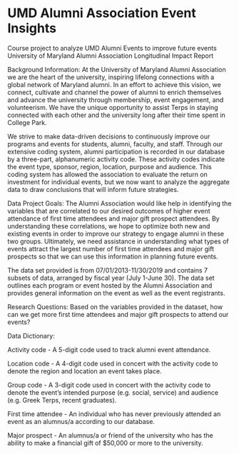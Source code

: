 # UMD Alumni Association Event Insights
Course project to analyze UMD Alumni Events to improve future events
University of Maryland Alumni Association
Longitudinal Impact Report

Background Information:
At the University of Maryland Alumni Association we are the heart of the university, inspiring lifelong connections with a global network of Maryland alumni. In an effort to achieve this vision, we connect, cultivate and channel the power of alumni to enrich themselves and advance the university through membership, event engagement, and volunteerism. We have the unique opportunity to assist Terps in staying connected with each other and the university long after their time spent in College Park.

We strive to make data-driven decisions to continuously improve our programs and events for students, alumni, faculty, and staff. Through our extensive coding system, alumni participation is recorded in our database by a three-part, alphanumeric activity code. These activity codes indicate the event type, sponsor, region, location, purpose and audience. This coding system has allowed the association to evaluate the return on investment for individual events, but we now want to analyze the aggregate data to draw conclusions that will inform future strategies.

Data Project Goals:
The Alumni Association would like help in identifying the variables that are correlated to our desired outcomes of higher event attendance of first time attendees and major gift prospect attendees. By understanding these correlations, we hope to optimize both new and existing events in order to improve our strategy to engage alumni in these two groups. Ultimately, we need assistance in understanding what types of events attract the largest number of first time attendees and major gift prospects so that we can use this information in planning future events.

The data set provided is from 07/01/2013-11/30/2019 and contains 7 subsets of data, arranged by fiscal year (July 1-June 30). The data set outlines each program or event hosted by the Alumni Association and provides general information on the event as well as the event registrants.

Research Questions:
Based on the variables provided in the dataset, how can we get more first time attendees and major gift prospects to attend our events?

Data Dictionary:

Activity code - A 5-digit code used to track alumni event attendance.

Location code - A 4-digit code used in concert with the activity code to denote the region and location an event takes place.

Group code - A 3-digit code used in concert with the activity code to denote the event’s intended purpose (e.g. social, service) and audience (e.g. Greek Terps, recent graduates).

First time attendee - An individual who has never previously attended an event as an alumnus/a according to our database.

Major prospect - An alumnus/a or friend of the university who has the ability to make a financial gift of $50,000 or more to the university.
